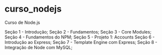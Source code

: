 # curso_nodejs
Curso de Node.js

Seção 1 - Introdução;
Seção 2 - Fundamentos;
Seção 3 - Core Modules;
Seção 4 - Fundamentos do NPM;
Seção 5 - Projeto 1: Accounts
Seção 6 - Introdução ao Express;
Seção 7 - Template Engine com Express;
Seção 8 - Integração de Node com MySQL;
